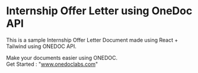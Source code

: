 # Internship Offer Letter using OneDoc API

This is a sample Internship Offer Letter Document made using React + Tailwind using ONEDOC API.

Make your documents easier using ONEDOC.<br/>
Get Started : "www.onedoclabs.com"